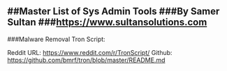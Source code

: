 ##Master List of Sys Admin Tools 
###By Samer Sultan
###https://www.sultansolutions.com
----
###Malware Removal
Tron Script:

Reddit URL: https://www.reddit.com/r/TronScript/
Github: https://github.com/bmrf/tron/blob/master/README.md
